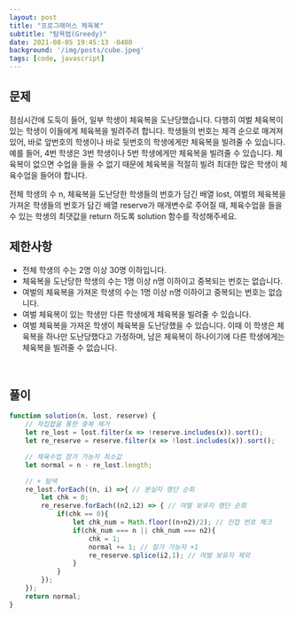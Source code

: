 ```yaml
---
layout: post
title: "프로그래머스 체육복"
subtitle: "탐욕법(Greedy)"
date: 2021-08-05 19:45:13 -0400
background: '/img/posts/cube.jpeg'
tags: [code, javascript]
---
```

## 문제
점심시간에 도둑이 들어, 일부 학생이 체육복을 도난당했습니다. 다행히 여벌 체육복이 있는 학생이 이들에게 체육복을 빌려주려 합니다. 학생들의 번호는 체격 순으로 매겨져 있어, 바로 앞번호의 학생이나 바로 뒷번호의 학생에게만 체육복을 빌려줄 수 있습니다. 예를 들어, 4번 학생은 3번 학생이나 5번 학생에게만 체육복을 빌려줄 수 있습니다. 체육복이 없으면 수업을 들을 수 없기 때문에 체육복을 적절히 빌려 최대한 많은 학생이 체육수업을 들어야 합니다.

전체 학생의 수 n, 체육복을 도난당한 학생들의 번호가 담긴 배열 lost, 여벌의 체육복을 가져온 학생들의 번호가 담긴 배열 reserve가 매개변수로 주어질 때, 체육수업을 들을 수 있는 학생의 최댓값을 return 하도록 solution 함수를 작성해주세요.

## 제한사항
* 전체 학생의 수는 2명 이상 30명 이하입니다.
* 체육복을 도난당한 학생의 수는 1명 이상 n명 이하이고 중복되는 번호는 없습니다.
* 여벌의 체육복을 가져온 학생의 수는 1명 이상 n명 이하이고 중복되는 번호는 없습니다.
* 여벌 체육복이 있는 학생만 다른 학생에게 체육복을 빌려줄 수 있습니다.
* 여벌 체육복을 가져온 학생이 체육복을 도난당했을 수 있습니다. 이때 이 학생은 체육복을 하나만 도난당했다고 가정하며, 남은 체육복이 하나이기에 다른 학생에게는 체육복을 빌려줄 수 없습니다.

<br>

## 풀이

``` javascript
function solution(n, lost, reserve) {
	// 차집합을 통한 중복 제거
    let re_lost = lost.filter(x => !reserve.includes(x)).sort(); 
    let re_reserve = reserve.filter(x => !lost.includes(x)).sort();

	// 체육수업 참가 가능자 최소값
    let normal = n - re_lost.length;

	// + 탐색
    re_lost.forEach((n, i) =>{ // 분실자 명단 순회
        let chk = 0;                    
        re_reserve.forEach((n2,i2) => { // 여벌 보유자 명단 순회
            if(chk == 0){
                let chk_num = Math.floor((n+n2)/2); // 인접 번호 체크
                if(chk_num === n || chk_num === n2){
                    chk = 1;                                    
                    normal += 1; // 참가 가능자 +1
                    re_reserve.splice(i2,1); // 여벌 보유자 제외
                }            
            }
        });
    });
    return normal;
}  
```
